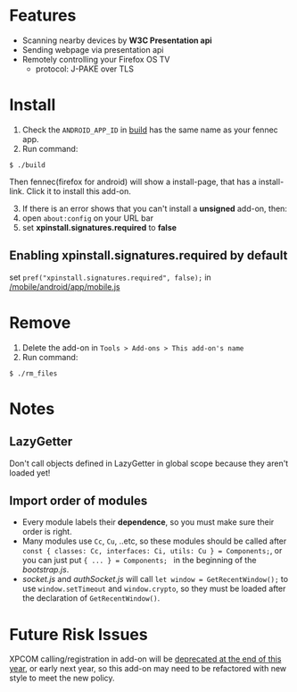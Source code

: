 # Features
- Scanning nearby devices by __W3C Presentation api__
- Sending webpage via presentation api
- Remotely controlling your Firefox OS TV
  - protocol: J-PAKE over TLS

# Install
1. Check the ```ANDROID_APP_ID``` in [build](build)
has the same name as your fennec app.
2. Run command:
```
$ ./build
```
Then fennec(firefox for android) will show a install-page,
that has a install-link. Click it to install this add-on.

3. If there is an error shows that you can't install a __unsigned__ add-on,
then:
  1. open ```about:config``` on your URL bar
  2. set __xpinstall.signatures.required__ to __false__

## Enabling __xpinstall.signatures.required__ by default
set ```pref("xpinstall.signatures.required", false);```
in [<mozilla-central>/mobile/android/app/mobile.js][mobileJS_link]

# Remove
1. Delete the add-on in ```Tools > Add-ons > This add-on's name```
2. Run command:
```
$ ./rm_files
```

# Notes
## LazyGetter
Don't call objects defined in LazyGetter in global scope
because they aren't loaded yet!

## Import order of modules
- Every module labels their __dependence__,
so you must make sure their order is right.
- Many modules use ```Cc```, ```Cu```, ..etc, so these modules should be called
after ```const { classes: Cc, interfaces: Ci, utils: Cu } = Components;```,
or you can just put ```{ ... } = Components; ``` in the beginning
of the _bootstrap.js_.
- _socket.js_ and _authSocket.js_ will call ```let window = GetRecentWindow();```
to use ```window.setTimeout``` and ```window.crypto```,
so they must be loaded after the declaration of ```GetRecentWindow()```.

# Future Risk Issues
XPCOM calling/registration in add-on will be
[deprecated at the end of this year][xpcom_deprecated], or early next year,
so this add-on may need to be refactored with new style to meet the new policy.

[mobileJS_link]: https://dxr.mozilla.org/mozilla-central/source/mobile/android/app/mobile.js#194  "mobile.js"
[xpcom_deprecated]: https://blog.mozilla.org/addons/2015/08/21/the-future-of-developing-firefox-add-ons/ "xpcom deprecated"
